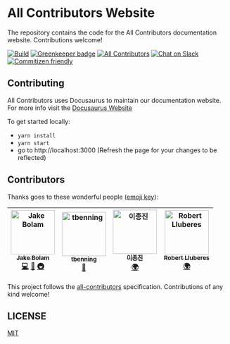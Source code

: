 # All Contributors Website
The repository contains the code for the All Contributors documentation website. Contributions welcome!

[![Build](https://img.shields.io/circleci/project/github/all-contributors/website/master.svg)](https://circleci.com/gh/all-contributors/website)
[![Greenkeeper badge](https://badges.greenkeeper.io/all-contributors/website.svg)](https://greenkeeper.io/)
[![All Contributors](https://img.shields.io/badge/all_contributors-4-orange.svg?style=flat-square)](#contributors)
[![Chat on Slack](https://img.shields.io/badge/slack-join-ff69b4.svg)](https://join.slack.com/t/all-contributors/shared_invite/enQtNTE3ODMyMTA4NTk0LTUwZDMxZGZkMmViMzYzYzk2YTM2NjRkZGM5Yzc0ZTc5NmYzNWY3Y2Q0ZTY3ZmFhZDgyY2E3ZmIzNWQwMTUxZmE)
[![Commitizen friendly](https://img.shields.io/badge/commitizen-friendly-brightgreen.svg)](http://commitizen.github.io/cz-cli/)

## Contributing
All Contributors uses Docusaurus to maintain our documentation website. For more info visit the [Docusaurus Website](https://docusaurus.io)

To get started locally:
- `yarn install`
- `yarn start`
- go to http://localhost:3000 (Refresh the page for your changes to be reflected)


## Contributors

Thanks goes to these wonderful people ([emoji key](https://github.com/all-contributors/all-contributors#emoji-key)):

<!-- ALL-CONTRIBUTORS-LIST:START - Do not remove or modify this section -->
<!-- prettier-ignore -->
| [<img src="https://avatars2.githubusercontent.com/u/3534236?v=4" width="100px;" alt="Jake Bolam"/><br /><sub><b>Jake Bolam</b></sub>](https://jakebolam.com)<br />[💻](https://github.com/all-contributors/website/commits?author=jakebolam "Code") [📖](https://github.com/all-contributors/website/commits?author=jakebolam "Documentation") [🚇](#infra-jakebolam "Infrastructure (Hosting, Build-Tools, etc)") | [<img src="https://avatars2.githubusercontent.com/u/7265547?v=4" width="100px;" alt="tbenning"/><br /><sub><b>tbenning</b></sub>](https://github.com/tbenning)<br />[🎨](#design-tbenning "Design") | [<img src="https://avatars2.githubusercontent.com/u/26620470?v=4" width="100px;" alt="이종진"/><br /><sub><b>이종진</b></sub>](https://jongjineee.github.io)<br />[🌍](#translation-Jongjineee "Translation") | [<img src="https://avatars1.githubusercontent.com/u/13991439?v=4" width="100px;" alt="Robert Lluberes"/><br /><sub><b>Robert Lluberes</b></sub>](https://robertlluberes.com)<br />[🌍](#translation-robertlluberes "Translation") |
| :---: | :---: | :---: | :---: |
<!-- ALL-CONTRIBUTORS-LIST:END -->

This project follows the [all-contributors](https://github.com/all-contributors/all-contributors) specification. Contributions of any kind welcome!

## LICENSE

[MIT](LICENSE)
